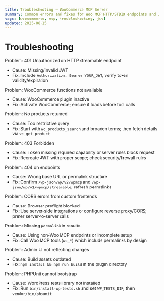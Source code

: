```yaml
---
title: Troubleshooting — WooCommerce MCP Server
summary: Common errors and fixes for Woo MCP HTTP/STDIO endpoints and JWT.
tags: [woocommerce, mcp, troubleshooting, jwt]
updated: 2025-08-15
---
```


# Troubleshooting

Problem: 401 Unauthorized on HTTP streamable endpoint
- Cause: Missing/invalid JWT
- Fix: Include `Authorization: Bearer YOUR_JWT`; verify token validity/expiration

Problem: WooCommerce functions not available
- Cause: WooCommerce plugin inactive
- Fix: Activate WooCommerce; ensure it loads before tool calls

Problem: No products returned
- Cause: Too restrictive query
- Fix: Start with `wc_products_search` and broaden terms; then fetch details via `wc_get_product`

Problem: 403 Forbidden
- Cause: Token missing required capability or server rules block request
- Fix: Recreate JWT with proper scope; check security/firewall rules

Problem: 404 on endpoints
- Cause: Wrong base URL or permalink structure
- Fix: Confirm `/wp-json/wp/v2/wpmcp` and `/wp-json/wp/v2/wpmcp/streamable`; refresh permalinks

Problem: CORS errors from custom frontends
- Cause: Browser preflight blocked
- Fix: Use server‑side integrations or configure reverse proxy/CORS; prefer server‑to‑server calls

Problem: Missing `permalink` in results
- Cause: Using non‑Woo MCP endpoints or incomplete setup
- Fix: Call Woo MCP tools (`wc_*`) which include permalinks by design

Problem: Admin UI not reflecting changes
- Cause: Build assets outdated
- Fix: `npm install && npm run build` in the plugin directory

Problem: PHPUnit cannot bootstrap
- Cause: WordPress tests library not installed
- Fix: Run `bin/install-wp-tests.sh` and set `WP_TESTS_DIR`; then `vendor/bin/phpunit`

<script type="application/ld+json">
{
  "@context":"https://schema.org",
  "@type":"TechArticle",
  "headline":"Troubleshooting — WooCommerce MCP Server",
  "about":"Common errors and fixes for Woo MCP",
  "dateModified":"2025-08-15",
  "mainEntityOfPage":{"@type":"WebPage","@id":"https://iosdevsk.github.io/woo-mcp/woocommerce-mcp-server/troubleshooting"}
}
</script>
